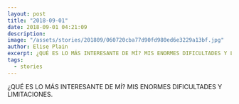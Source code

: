 ```yaml
---
layout: post
title: "2018-09-01"
date: 2018-09-01 04:21:09
description: 
image: "/assets/stories/201809/060720cba77d90fd980ed6e3229a13bf.jpg"
author: Elise Plain
excerpt: ¿QUÉ ES LO MÁS INTERESANTE DE MÍ? MIS ENORMES DIFICULTADES Y LIMITACIONES.
tags: 
  - stories
---
```


¿QUÉ ES LO MÁS INTERESANTE DE MÍ? MIS ENORMES DIFICULTADES Y LIMITACIONES.
<p></p>
